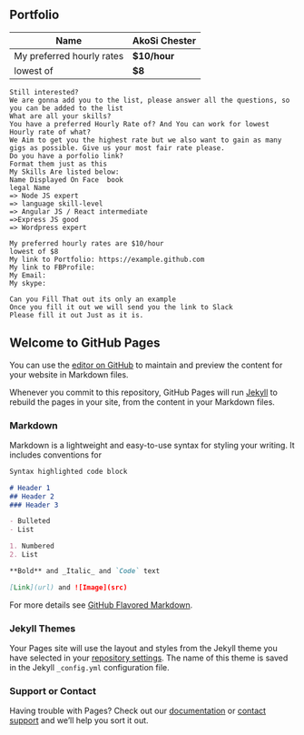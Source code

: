 ## Portfolio
Name | AkoSi Chester
--- | ---
My preferred hourly rates | **$10/hour**
lowest of | **$8**

```
Still interested?  
We are gonna add you to the list, please answer all the questions, so you can be added to the list 
What are all your skills?
You have a preferred Hourly Rate of? And You can work for lowest Hourly rate of what? 
We Aim to get you the highest rate but we also want to gain as many gigs as possible. Give us your most fair rate please. 
Do you have a porfolio link?
Format them just as this 
My Skills Are listed below:
Name Displayed On Face	book
legal Name
=> Node JS expert
=> language skill-level
=> Angular JS / React intermediate 
=>Express JS good
=> Wordpress expert

My preferred hourly rates are $10/hour
lowest of $8
My link to Portfolio: https://example.github.com
My link to FBProfile: 
My Email: 
My skype: 

Can you Fill That out its only an example
Once you fill it out we will send you the link to Slack
Please fill it out Just as it is.
```

## Welcome to GitHub Pages

You can use the [editor on GitHub](https://github.com/clydeatuic/clydeatuic.github.io/edit/master/index.md) to maintain and preview the content for your website in Markdown files.

Whenever you commit to this repository, GitHub Pages will run [Jekyll](https://jekyllrb.com/) to rebuild the pages in your site, from the content in your Markdown files.

### Markdown

Markdown is a lightweight and easy-to-use syntax for styling your writing. It includes conventions for

```markdown
Syntax highlighted code block

# Header 1
## Header 2
### Header 3

- Bulleted
- List

1. Numbered
2. List

**Bold** and _Italic_ and `Code` text

[Link](url) and ![Image](src)
```

For more details see [GitHub Flavored Markdown](https://guides.github.com/features/mastering-markdown/).

### Jekyll Themes

Your Pages site will use the layout and styles from the Jekyll theme you have selected in your [repository settings](https://github.com/clydeatuic/clydeatuic.github.io/settings). The name of this theme is saved in the Jekyll `_config.yml` configuration file.

### Support or Contact

Having trouble with Pages? Check out our [documentation](https://help.github.com/categories/github-pages-basics/) or [contact support](https://github.com/contact) and we’ll help you sort it out.
